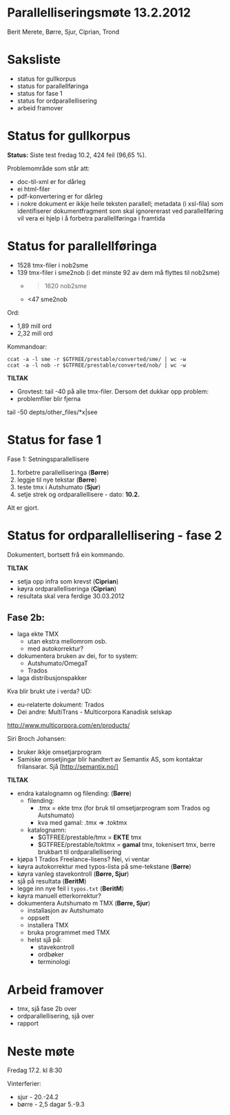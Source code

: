 # Parallelliseringsmøte 13.2.2012

Berit Merete, Børre, Sjur, Ciprian, Trond

# Saksliste

* status for gullkorpus
* status for parallellføringa
* status for fase 1
* status for ordparallellisering
* arbeid framover

# Status for gullkorpus

**Status:** Siste test fredag 10.2, 424 feil (96,65 %).

Problemområde som står att:
* doc-til-xml er for dårleg
* ei html-filer
* pdf-konvertering er for dårleg
* i nokre dokument er ikkje heile teksten parallell; metadata (i xsl-fila) som
  identifiserer dokumentfragment som skal ignorererast ved parallellføring vil
  vera ei hjelp i å forbetra parallellføringa i framtida

# Status for parallellføringa

* 1528 tmx-filer i nob2sme
* 139 tmx-filer i sme2nob (i det minste 92 av dem må flyttes til nob2sme)
    - >1620 nob2sme
    - <47 sme2nob

Ord:
* 1,89 mill ord
* 2,32 mill ord

Kommandoar:
```
ccat -a -l sme -r $GTFREE/prestable/converted/sme/ | wc -w
ccat -a -l nob -r $GTFREE/prestable/converted/nob/ | wc -w
```

**TILTAK**
* Grovtest: tail -40 på alle tmx-filer. Dersom det dukkar opp problem:
* problemfiler blir fjerna

tail -50 depts/other_files/*x|see

# Status for fase 1

Fase 1: Setningsparallellisere
1. forbetre parallelliseringa (**Børre**)
1. leggje til nye tekstar (**Børre**)
1. teste tmx i Autshumato (**Sjur**)
1. setje strek og ordparallellisere - dato: **10.2.**

Alt er gjort.

# Status for ordparallellisering - fase 2

Dokumentert, bortsett frå ein kommando.

**TILTAK**
* setja opp infra som krevst (**Ciprian**)
* køyra ordparallelliseringa (**Ciprian**)
* resultata skal vera ferdige 30.03.2012

## Fase 2b:

* laga ekte TMX
    - utan ekstra mellomrom osb.
    - med autokorrektur?
* dokumentera bruken av dei, for to system:
    - Autshumato/OmegaT
    - Trados
* laga distribusjonspakker

Kva blir brukt ute i verda?
UD:
* eu-relaterte dokument: Trados
* Dei andre: MultiTrans - Multicorpora Kanadisk selskap

http://www.multicorpora.com/en/products/

Siri Broch Johansen:
* bruker ikkje omsetjarprogram
* Samiske omsetjingar blir handtert av Semantix AS, som kontaktar frilansarar.
  Sjå [http://semantix.no/]

**TILTAK**
* endra katalognamn og filending: (**Børre**)
    - filending:
        - .tmx = ekte tmx (for bruk til omsetjarprogram som Trados og Autshumato)
        - kva med gamal: .tmx => .toktmx
    - katalognamn:
        - $GTFREE/prestable/tmx = **EKTE** tmx
        - $GTFREE/prestable/toktmx = **gamal** tmx, tokenisert tmx, berre brukbart til ordparallellisering
* kjøpa 1 Trados Freelance-lisens? Nei, vi ventar
* køyra autokorrektur med typos-lista på sme-tekstane (**Børre**)
* køyra vanleg stavekontroll (**Børre, Sjur**)
* sjå på resultata (**BeritM**)
* legge inn nye feil i `typos.txt` (**BeritM**)
* køyra manuell etterkorrektur?
* dokumentera Autshumato m TMX (**Børre, Sjur**)
    - installasjon av Autshumato
    - oppsett
    - installera TMX
    - bruka programmet med TMX
    - helst sjå på:
        - stavekontroll
        - ordbøker
        - terminologi

# Arbeid framover

* tmx, sjå fase 2b over
* ordparallellisering, sjå over
* rapport

# Neste møte

Fredag 17.2. kl 8:30

Vinterferier:
* sjur - 20.-24.2
* børre - 2,5 dagar 5.-9.3
